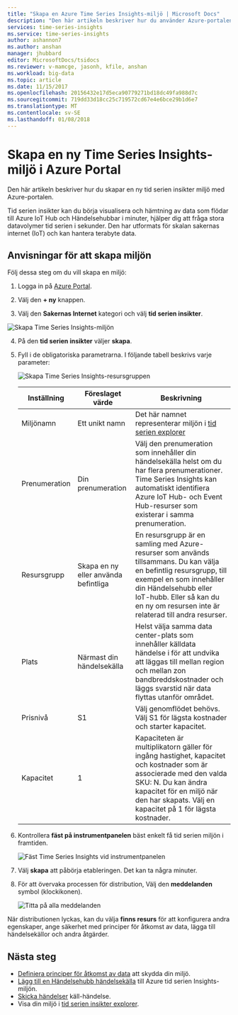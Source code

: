 ```yaml
---
title: "Skapa en Azure Time Series Insights-miljö | Microsoft Docs"
description: "Den här artikeln beskriver hur du använder Azure-portalen för att skapa en ny tid serien insikter miljö."
services: time-series-insights
ms.service: time-series-insights
author: ashannon7
ms.author: anshan
manager: jhubbard
editor: MicrosoftDocs/tsidocs
ms.reviewer: v-mamcge, jasonh, kfile, anshan
ms.workload: big-data
ms.topic: article
ms.date: 11/15/2017
ms.openlocfilehash: 20156432e17d5eca90779271bd18dc49fa988d7c
ms.sourcegitcommit: 719dd33d18cc25c719572cd67e4e6bce29b1d6e7
ms.translationtype: MT
ms.contentlocale: sv-SE
ms.lasthandoff: 01/08/2018
---
```

# <a name="create-a-new-time-series-insights-environment-in-the-azure-portal"></a>Skapa en ny Time Series Insights-miljö i Azure Portal
Den här artikeln beskriver hur du skapar en ny tid serien insikter miljö med Azure-portalen.

Tid serien insikter kan du börja visualisera och hämtning av data som flödar till Azure IoT Hub och Händelsehubbar i minuter, hjälper dig att fråga stora datavolymer tid serien i sekunder.  Den har utformats för skalan sakernas internet (IoT) och kan hantera terabyte data.

## <a name="steps-to-create-the-environment"></a>Anvisningar för att skapa miljön
Följ dessa steg om du vill skapa en miljö:

1.  Logga in på [Azure Portal](https://portal.azure.com).

2.  Välj den **+ ny** knappen.

3.  Välj den **Sakernas Internet** kategori och välj **tid serien insikter**.

   ![Skapa Time Series Insights-miljön](media/time-series-insights-get-started/1-new-tsi.png)

4.  På den **tid serien insikter** väljer **skapa**.

5. Fyll i de obligatoriska parametrarna. I följande tabell beskrivs varje parameter:
   
   ![Skapa Time Series Insights-resursgruppen](media/time-series-insights-get-started/2-create-tsi.png)
   
   Inställning|Föreslaget värde|Beskrivning
   ---|---|---
   Miljönamn | Ett unikt namn | Det här namnet representerar miljön i [tid serien explorer](https://insights.timeseries.azure.com)
   Prenumeration | Din prenumeration | Välj den prenumeration som innehåller din händelsekälla helst om du har flera prenumerationer. Time Series Insights kan automatiskt identifiera Azure IoT Hub- och Event Hub-resurser som existerar i samma prenumeration.
   Resursgrupp | Skapa en ny eller använda befintliga | En resursgrupp är en samling med Azure-resurser som används tillsammans. Du kan välja en befintlig resursgrupp, till exempel en som innehåller din Händelsehubb eller IoT-hubb. Eller så kan du en ny om resursen inte är relaterad till andra resurser.
   Plats | Närmast din händelsekälla | Helst välja samma data center-plats som innehåller källdata händelse i för att undvika att läggas till mellan region och mellan zon bandbreddskostnader och läggs svarstid när data flyttas utanför området.
   Prisnivå | S1 | Välj genomflödet behövs. Välj S1 för lägsta kostnader och starter kapacitet.
   Kapacitet | 1 | Kapaciteten är multiplikatorn gäller för ingång hastighet, kapacitet och kostnader som är associerade med den valda SKU: N.  Du kan ändra kapacitet för en miljö när den har skapats. Välj en kapacitet på 1 för lägsta kostnader. 
  
6. Kontrollera **fäst på instrumentpanelen** bäst enkelt få tid serien miljön i framtiden.

   ![Fäst Time Series Insights vid instrumentpanelen](media/time-series-insights-get-started/3-pin-create.png)

7. Välj **skapa** att påbörja etableringen. Det kan ta några minuter.

8. För att övervaka processen för distribution, Välj den **meddelanden** symbol (klockikonen).

   ![Titta på alla meddelanden](media/time-series-insights-get-started/4-notifications.png)

När distributionen lyckas, kan du välja **finns resurs** för att konfigurera andra egenskaper, ange säkerhet med principer för åtkomst av data, lägga till händelsekällor och andra åtgärder.

## <a name="next-steps"></a>Nästa steg
* [Definiera principer för åtkomst av data](time-series-insights-data-access.md) att skydda din miljö.
* [Lägg till en Händelsehubb händelsekälla](time-series-insights-how-to-add-an-event-source-eventhub.md) till Azure tid serien Insights-miljön. 
* [Skicka händelser](time-series-insights-send-events.md) käll-händelse.
* Visa din miljö i [tid serien insikter explorer](https://insights.timeseries.azure.com).
